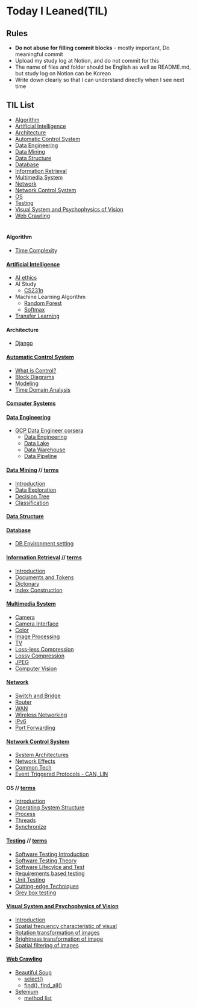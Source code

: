 # Today I Leaned(TIL)

## Rules
* **Do not abuse for filling commit blocks** - mostly important, Do meaningful commit
* Upload my study log at Notion, and do not commit for this
* The name of files and folder should be English as well as README.md, but study log on Notion can be Korean
* Write down clearly so that I can understand directly when I see next time


## TIL List
* [Algorithm](https://github.com/CasselKim/TIL/blob/master/README.md#algorithm)
* [Artificial Intelligence](https://github.com/CasselKim/TIL/blob/master/README.md#artificial-intelligence)
* [Architecture]()
* [Automatic Control System](https://github.com/CasselKim/TIL/blob/master/README.md#automatic-control-system)
* [Data Engineering](https://github.com/CasselKim/TIL/blob/master/README.md#data-engineering)  
* [Data Mining](https://github.com/CasselKim/TIL/blob/master/README.md#data-mining--terms)
* [Data Structure](https://github.com/CasselKim/TIL/blob/master/README.md#data-structure)
* [Database](https://github.com/CasselKim/TIL/blob/master/README.md#database) 
* [Information Retrieval](https://github.com/CasselKim/TIL/blob/master/README.md#information-retrieval--terms) 
* [Multimedia System](https://github.com/CasselKim/TIL/blob/master/README.md#multimedia-system)  
* [Network](https://github.com/CasselKim/TIL/blob/master/README.md#network)
* [Network Control System](https://github.com/CasselKim/TIL/blob/master/README.md#network-control-system)
* [OS](https://github.com/CasselKim/TIL/blob/master/README.md#os--terms)
* [Testing](https://github.com/CasselKim/TIL/blob/master/README.md#testing--terms)
* [Visual System and Psychophysics of Vision](https://github.com/CasselKim/TIL/blob/master/README.md#visual-system-and-psychophysics-of-vision)
* [Web Crawling](https://github.com/CasselKim/TIL/blob/master/README.md#web-crawling)  
　  

#### Algorithm
* [Time Complexity](https://blex.me/@baealex/%ED%8C%8C%EC%9D%B4%EC%8D%AC-%EC%9E%90%EB%A3%8C%ED%98%95%EB%B3%84-%EC%97%B0%EC%82%B0%EC%9E%90%EC%9D%98-%EB%B3%B5%EC%9E%A1%EB%8F%84)  
    
#### [Artificial Intelligence](./NN)  

* [AI ethics](https://github.com/CasselKim/UsefulArticles#ai-ethics)  
* AI Study  
  * [CS231n](https://www.notion.so/casselkim/CS231n-6028b4b80bd44945bf2f5cd1547d7c99)  
* Machine Learning Algorithm  
  * [Random Forest](NN/H.AI/RandomForest.pptx)  
  * [Softmax](NN/H.AI/Softmax.pptx)  
* [Transfer Learning](https://www.notion.so/casselkim/72c702d703d345f488f66d6e7d5c0a4d)

#### Architecture
* [Django](https://ksrok.tistory.com/entry/%EC%9E%A5%EA%B3%A0-%EC%84%A4%EA%B3%84%EC%B2%A0%ED%95%99-Djangos-design-philosophies)

    
#### [Automatic Control System](https://www.notion.so/casselkim/636dcab144cd4e9692bf3647a84e6deb)
* [What is Control?](https://www.notion.so/casselkim/What-is-Control-a8b30e5794de4830a80cd7905e8ed458)  
* [Block Diagrams](https://www.notion.so/casselkim/Block-Diagrams-Laplace-Transform-ddcfcafd2f63447398d8debaeb8c92a3) 
* [Modeling](https://www.notion.so/casselkim/Modeling-2943fec3b5bd4a4ea56f9d7e20eee4b4)  
* [Time Domain Analysis](https://www.notion.so/casselkim/Time-Domain-Analysis-94ff498f830e48e882c3eece38b7464b)  

#### [Computer Systems](https://www.notion.so/casselkim/8127f05d953b439ca5c032b1941bcbe1)
    
#### [Data Engineering](https://www.notion.so/casselkim/GCP-d1f7cc64d9ac40fd8426763f6deaca5d)  
* [GCP Data Engineer corsera](https://casselkim.notion.site/Google-Cloud-Big-Data-and-Machine-Learning-Fundamentals-d1f7cc64d9ac40fd8426763f6deaca5d)  
  * [Data Engineering](https://www.notion.so/casselkim/Modernizing-Data-Lakes-and-Data-Warehouses-with-GCP-39132000892b49a99631f3045114f52d#cc34dec12d2c4fe398611158193f7da7)
  * [Data Lake](https://www.notion.so/casselkim/Modernizing-Data-Lakes-and-Data-Warehouses-with-GCP-39132000892b49a99631f3045114f52d#53c6a2cc3b42427a9f99f7eaa225e89c)
  * [Data Warehouse](https://www.notion.so/casselkim/Modernizing-Data-Lakes-and-Data-Warehouses-with-GCP-39132000892b49a99631f3045114f52d#f50c5f3139d2417aae1fb266b148f84b)  
  * [Data Pipeline](https://casselkim.notion.site/Building-Batch-Data-Pipelines-on-GCP-b201c8641624469ebd635e5e6990606d)

#### [Data Mining](https://casselkim.notion.site/1134bab885a94633bcd3e4e05043eefc) // [terms](https://casselkim.notion.site/8d97a04487c546a39202c3d13d891a28)  
* [Introduction](https://casselkim.notion.site/Introduction-d911ff7fe6e8403ebced46fafd1d4a7b)
* [Data Exploration](https://casselkim.notion.site/Data-Exploration-7504cf172ad8418b9cd7a420fae66f4d)
* [Decision Tree](https://casselkim.notion.site/Decision-Tree-4dc3ac6324244a0298bd8a3bb294954d)
* [Classification](https://casselkim.notion.site/Classification-782ce41f322f4160b975492b4f9ed133)

#### [Data Structure](https://github.com/CasselKim/TIL/tree/master/DataStructure)  

#### [Database]()  
* [DB Environment setting]()  

#### [Information Retrieval](https://casselkim.notion.site/eb3df71e85944eea8488e24d4d96c835) // [terms](https://casselkim.notion.site/ccb50b2c0b5e4c24a1b7382febca8c13)
* [Introduction](https://casselkim.notion.site/Introduction-d496493cd4d747638699612d6cfccedf)  
* [Documents and Tokens](https://casselkim.notion.site/Documents-and-Tokens-c342f1122b424adf8290fd91110c1e98)
* [Dictonary](https://casselkim.notion.site/Dictonary-5e9899bdeeef4b6db7f674a45f38f874)
* [Index Construction](https://casselkim.notion.site/Index-Construction-235c6e58b5b04e6593ca83a0b6bb5568)  

    
#### [Multimedia System](https://www.notion.so/casselkim/5d6fce79ed40433ea37f1cbd5e0b5509)
* [Camera](https://www.notion.so/casselkim/Camera-709e448cb95b476991130f5b230d5e63)
* [Camera Interface](https://www.notion.so/casselkim/Camera-Interface-3f5b78dafaca4760b15cb00a4768c2af)
* [Color](https://www.notion.so/casselkim/Color-b9d0765d07c445d58349c6dc00dbdb0b)
* [Image Processing](https://www.notion.so/casselkim/Image-Processing-ccc27ff32e4d48e9b985626fd480098d)  
* [TV](https://www.notion.so/casselkim/TV-5d00597832104804a747ca79eaca6865)
* [Loss-less Compression](https://www.notion.so/casselkim/Loss-less-Compression-68ff712a0f704a839e3754c29b8a4f8b)  
* [Lossy Compression](https://www.notion.so/casselkim/Lossy-Compression-0d460f7f5d1347ff8f2654b3e094deea)
* [JPEG](https://www.notion.so/casselkim/JPEG-9062ad343ad74450867124a63a478ca0)
* [Computer Vision](https://www.notion.so/casselkim/Computer-Vision-f0bbf727244b44148fd69f4d532101f4)
     
#### [Network](https://casselkim.notion.site/Cisco-c35632790a7b42a098234fa3aaca06ad)
 * [Switch and Bridge](https://www.notion.so/casselkim/Cisco-c35632790a7b42a098234fa3aaca06ad#15ea0a3536d64ac59cb4564afde2d05a)
 * [Router](https://www.notion.so/casselkim/Cisco-c35632790a7b42a098234fa3aaca06ad#1df8ad229aff48c7bb870f711566d506)
 * [WAN](https://www.notion.so/casselkim/Cisco-c35632790a7b42a098234fa3aaca06ad#00cc8b4b47ea426ab708870c3615984a)
 * [Wireless Networking](https://www.notion.so/casselkim/Cisco-c35632790a7b42a098234fa3aaca06ad#b4d251be382c42279e28e3d7e6c7f90b)
 * [IPv6](https://www.notion.so/casselkim/Cisco-c35632790a7b42a098234fa3aaca06ad#c40dde232533442295cc417fccc639b6)
 * [Port Forwarding](https://www.notion.so/casselkim/Cisco-c35632790a7b42a098234fa3aaca06ad#b6bde5b1a2c8482a8425cff02dbf0c28)
    
#### [Network Control System](https://www.notion.so/casselkim/50d5076127304976a3b37898445c2a48)
 * [System Architectures](https://www.notion.so/casselkim/System-Architectures-48b6dac8a2674e63ae0dc07aa907d3c9)
 * [Network Effects](https://www.notion.so/casselkim/Network-Effects-f5c2f22b1eab4055895ddc57d5ff1ba7)
 * [Common Tech](https://www.notion.so/casselkim/Common-Tech-2394b19f969049549e02a26d56a86f25)
 * [Event Triggered Protocols - CAN, LIN](https://www.notion.so/casselkim/Event-Triggered-Protocols-CAN-LIN-438c96ab91fd44e8872934fbb7e80801)

#### OS // [terms](https://casselkim.notion.site/8d97a04487c546a39202c3d13d891a28)
 * [Introduction](https://ksrok.tistory.com/entry/%EC%9A%B4%EC%98%81%EC%B2%B4%EC%A0%9C-1)  
 * [Operating System Structure](https://casselkim.notion.site/Operating-System-Structure-7785a832501f49809e93aaf25003185e)
 * [Process](https://ksrok.tistory.com/entry/%ED%94%84%EB%A1%9C%EC%84%B8%EC%8A%A4)  
 * [Threads](https://casselkim.notion.site/Threads-1ef5e55d52ba4d5889c57893cc51398e)
 * [Synchronize](https://ksrok.tistory.com/entry/%EC%9A%B4%EC%98%81%EC%B2%B4%EC%A0%9C6-%EB%8F%99%EA%B8%B0%ED%99%94-%EB%8F%84%EA%B5%AC%EB%93%A4)

#### [Testing](https://casselkim.notion.site/2e42b8186134480e9287bb4ab5f16066) // [terms](https://casselkim.notion.site/7eb6f2183b9c47fbb36dd0ce907fd22e)
 * [Software Testing Introduction](https://casselkim.notion.site/a27a940ef623469e902d03978c2fe904)
 * [Software Testing Theory](https://casselkim.notion.site/432ea79617c14ee6afce346c0eb19e49)
 * [Software Lifecylce and Test](https://casselkim.notion.site/15d1aa4369f74b52b332a49519da5b2b)
 * [Requirements based testing](https://casselkim.notion.site/d9bd7f4243d042639b87d48438a93456)  
 * [Unit Testing](https://casselkim.notion.site/Unit-test-8cfc8838396344549849ce3375fda0ae)  
 * [Cutting-edge Techniques](https://casselkim.notion.site/Cutting-edge-Techniques-e473401de6ec464fbd1c25b550a59678)  
 * [Grey box testing](https://casselkim.notion.site/Grey-box-fuzzing-06d69a17d60c4a8d85ca8e3a6e56c4af)  
    
#### [Visual System and Psychophysics of Vision](https://www.notion.so/casselkim/43d8025920864c5e9f9a2b375cc9e4fb)  
 * [Introduction](https://www.notion.so/casselkim/Visual-System-and-Psychophysics-of-Vision-bfab8be5a1b945358bfdea33076684e1)
 * [Spatial frequency characteristic of visual](https://www.notion.so/casselkim/Spatial-frequency-characteristic-of-visual-70e2066e4387467eac9003053dab519c)
 * [Rotation transformation of images](https://www.notion.so/casselkim/Rotation-transformation-of-images-1d12d6db338d476399a2e32c090b09d4)
 * [Brightness transformation of image](https://www.notion.so/casselkim/Brightness-transformation-of-image-9de3fe4e83ab470580dd949ca77cf14e)
 * [Spatial filtering of images](https://www.notion.so/casselkim/Spatial-filtering-of-images-d56a163e34ad401f82be0f2cb0be177c)  
    
#### [Web Crawling](https://www.notion.so/casselkim/Web-Crawling-23f2f76b83b9459298a9819d679dda81)  

* [Beautiful Soup](https://www.notion.so/casselkim/BeautifulSoup-be1cde265951473282384baebecf6069)  
  * [select()](https://www.notion.so/casselkim/select-8715c962061b48ed977be26bac44643d)  
  * [find(), find_all()](https://www.notion.so/casselkim/find-find_all-e998f04a42f8414e9b4007bbbdf977a0)  
* [Selenium](https://www.notion.so/casselkim/Selenium-0c5b61217a07451e83ad495bf69c2b2e)  
  * [method list](https://www.notion.so/casselkim/Selenium-0c5b61217a07451e83ad495bf69c2b2e#e239ba630cb944cc9a7fef8aadb0714b)  
